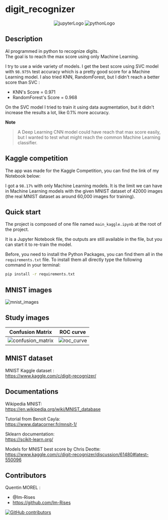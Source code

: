 # digit_recognizer

<p align="center">
    <img src="https://img.shields.io/badge/Made%20with-Jupyter-orange?style=for-the-badge&logo=Jupyter" alt="jupyterLogo">
    <img src="https://img.shields.io/badge/Python-3776AB?style=for-the-badge&logo=python&logoColor=white" alt="pythonLogo">
</p>

## Description

AI programmed in python to recognize digits.  
The goal is to reach the max score using only Machine Learning.

I try to use a wide variety of models. I get the best score using SVC model with `98.975%` test accuracy which is a
pretty good score for a Machine Learning model.
I also tried KNN, RandomForest, but I didn't reach a better score than SVC :

- KNN's Score = 0.971
- RandomForest's Score = 0.968

<!--
Classifier:
- KNeighborsClassifier
- svm.svc
- RandomForestClassifier
- DecisionTreeClassifier
- SGDClassifier

Ensemble Learning:
- VotingClassifier
- StackingClassifier
-->

On the SVC model I tried to train it using data augmentation, but it didn't increase the results a lot, like 0.1% more
accuracy.

**Note**
> A Deep Learning CNN model could have reach that max score easily, but I wanted to test what might reach the common
> Machine Learning classifier.

<!--
I try to use a wide variety of models. I get the best score using SVC model from sklearn. I also tried KNN,
RandomForest, SGD, DecisionTreeClassifier. I also tried ensemble learning with VotingClassifier and a Stacked Model which I get a score close to
the SVC model.
-->

## Kaggle competition

The app was made for the Kaggle Competition, you can find the link of my Notebook below:
<PLACEHOLDER>

I got a `98.17%` with only Machine Learning models. It is the limit we can have in Machine Learning models with the
given MNIST dataset of 42000 images (the real MNIST dataset as around 60,000 images for training).

## Quick start

The project is composed of one file named `main_kaggle.ipynb` at the root of the project.

It is a Jupyter Notebook file, the outputs are still available in the file, but you can start it to re-train the model.

Before, you need to install the Python Packages, you can find them all in the `requirements.txt` file. To install them
all directly type the following command in your terminal:

```bash
pip install -r requirements.txt
```

## MNIST images

![mnist_images](https://user-images.githubusercontent.com/59691442/175500317-960a195c-6b82-4538-bb8a-ebad84504e76.png)

<!--
| MNIST | MNIST |
|------------------|-----------|
|![mnist_images](https://user-images.githubusercontent.com/59691442/175499175-62fb55f9-1fb6-4615-840f-3701c1aa2cdf.png)|![mnsit_images](https://user-images.githubusercontent.com/59691442/175499704-5920ab92-633a-41a6-9f34-8f67b9cbd57b.png)|
-->

## Study images

| Confusion Matrix | ROC curve|
|---|---|
| ![confusion_matrix](https://user-images.githubusercontent.com/59691442/175617912-72551a00-7f05-4967-adfc-a96d9924a40e.png) | ![roc_curve](https://user-images.githubusercontent.com/59691442/175617938-ff23dfb9-aa45-4de5-8d79-9c9b54d1cde2.png) |

## MNIST dataset

MNIST Kaggle dataset :  
<https://www.kaggle.com/c/digit-recognizer/>

## Documentations

Wikipedia MNIST:  
<https://en.wikipedia.org/wiki/MNIST_database>

Tutorial from Benoit Cayla:  
<https://www.datacorner.fr/mnsit-1/>

Sklearn documentation:  
<https://scikit-learn.org/>

Models for MNIST best score by Chris Deotte:  
<https://www.kaggle.com/c/digit-recognizer/discussion/61480#latest-550096>

## Contributors

Quentin MOREL :

- @Im-Rises
- <https://github.com/Im-Rises>

[![GitHub contributors](https://contrib.rocks/image?repo=Im-Rises/page_rank)](https://github.com/Im-Rises/page_rank/graphs/contributors)
